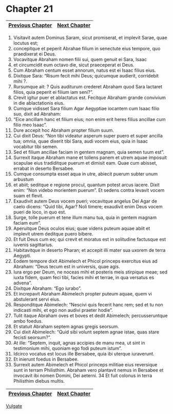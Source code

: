 # Chapter 21
| [Previous Chapter](Chapter%2020.md)| [Next Chapter](Chapter%2022.md) |
| --- | --- |
1. Visitavit autem Dominus Saram, sicut promiserat, et implevit Sarae, quae locutus est;
2. concepitque et peperit Abrahae filium in senectute eius tempore, quo praedixerat ei Deus.
3. Vocavitque Abraham nomen filii sui, quem genuit ei Sara, Isaac
4. et circumcidit eum octavo die, sicut praeceperat ei Deus.
5. Cum Abraham centum esset annorum, natus est ei Isaac filius eius.
6. Dixitque Sara:
“Risum fecit mihi Deus;
quicumque audierit, corridebit mihi ?.
7. Rursumque ait:
? Quis auditurum crederet Abraham
quod Sara lactaret filios,
quia peperit ei filium
iam seni?”.
8. Crevit igitur puer et ablactatus est. Fecitque Abraham grande convivium in die ablactationis eius.
9. Cumque vidisset Sara filium Agar Aegyptiae iocantem cum Isaac filio suo, dixit ad Abraham:
10. “Eice ancillam hanc et filium eius; non enim erit heres filius ancillae cum filio meo Isaac”.
11. Dure accepit hoc Abraham propter filium suum.
12. Cui dixit Deus: “Non tibi videatur asperum super puero et super ancilla tua; omnia, quae dixerit tibi Sara, audi vocem eius, quia in Isaac vocabitur tibi semen.
13. Sed et filium ancillae faciam in gentem magnam, quia semen tuum est”.
14. Surrexit itaque Abraham mane et tollens panem et utrem aquae imposuit scapulae eius tradiditque puerum et dimisit eam. Quae cum abisset, errabat in deserto Bersabee.
15. Cumque consumpta esset aqua in utre, abiecit puerum subter unum arbustum
16. et abiit; seditque e regione procul, quantum potest arcus iacere. Dixit enim: “Non videbo morientem puerum”. Et sedens contra levavit vocem suam et flevit.
17. Exaudivit autem Deus vocem pueri; vocavitque angelus Dei Agar de caelo dicens: “Quid tibi, Agar? Noli timere; exaudivit enim Deus vocem pueri de loco, in quo est.
18. Surge, tolle puerum et tene illum manu tua, quia in gentem magnam faciam eum”.
19. Aperuitque Deus oculos eius; quae videns puteum aquae abiit et implevit utrem deditque puero bibere.
20. Et fuit Deus cum eo; qui crevit et moratus est in solitudine factusque est iuvenis sagittarius.
21. Habitavitque in deserto Pharan; et accepit illi mater sua uxorem de terra Aegypti.
22. Eodem tempore dixit Abimelech et Phicol princeps exercitus eius ad Abraham: “Deus tecum est in universis, quae agis.
23. Iura ergo per Deum, ne noceas mihi et posteris meis stirpique meae; sed iuxta fidem, quam feci tibi, facies mihi et terrae, in qua versatus es advena”.
24. Dixitque Abraham: “Ego iurabo”.
25. Et increpavit Abraham Abimelech propter puteum aquae, quem vi abstulerant servi eius.
26. Responditque Abimelech: “Nescivi quis fecerit hanc rem; sed et tu non indicasti mihi, et ego non audivi praeter hodie”.
27. Tulit itaque Abraham oves et boves et dedit Abimelech; percusseruntque ambo foedus.
28. Et statuit Abraham septem agnas gregis seorsum.
29. Cui dixit Abimelech: “Quid sibi volunt septem agnae istae, quas stare fecisti seorsum?”.
30. At ille: “Septem, inquit, agnas accipies de manu mea, ut sint in testimonium mihi, quoniam ego fodi puteum istum”.
31. Idcirco vocatus est locus ille Bersabee, quia ibi uterque iuraverunt.
32. Et inierunt foedus in Bersabee.
33. Surrexit autem Abimelech et Phicol princeps militiae eius reversique sunt in terram Philisthim. Abraham vero plantavit nemus in Bersabee et invocavit ibi nomen Domini, Dei aeterni. 34 Et fuit colonus in terra Philisthim diebus multis.

| [Previous Chapter](Chapter%2020.md)| [Next Chapter](Chapter%2022.md) |
| --- | --- |

[Vulgate](../Vulgateindex.md)